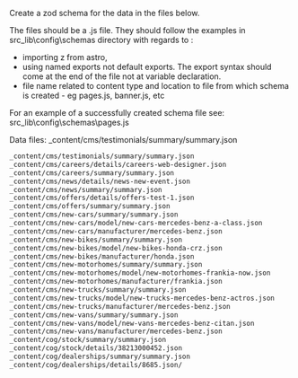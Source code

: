 
Create a zod schema for the data in the files below.

The files should be a .js file. They should follow the examples in src\_lib\config\schemas directory with regards to : 
- importing z from astro, 
- using named exports not default exports. The export syntax should come at the end of the file not at variable declaration. 
- file name related to content type and location to file from which schema is created - eg pages.js, banner.js, etc
  
For an example of a successfully created schema file see: src\_lib\config\schemas\pages.js

Data files:
_content/cms/testimonials/summary/summary.json

```txt
_content/cms/testimonials/summary/summary.json
_content/cms/careers/details/careers-web-designer.json
_content/cms/careers/summary/summary.json
_content/cms/news/details/news-new-event.json
_content/cms/news/summary/summary.json
_content/cms/offers/details/offers-test-1.json
_content/cms/offers/summary/summary.json
_content/cms/new-cars/summary/summary.json
_content/cms/new-cars/model/new-cars-mercedes-benz-a-class.json
_content/cms/new-cars/manufacturer/mercedes-benz.json
_content/cms/new-bikes/summary/summary.json
_content/cms/new-bikes/model/new-bikes-honda-crz.json
_content/cms/new-bikes/manufacturer/honda.json
_content/cms/new-motorhomes/summary/summary.json
_content/cms/new-motorhomes/model/new-motorhomes-frankia-now.json
_content/cms/new-motorhomes/manufacturer/frankia.json
_content/cms/new-trucks/summary/summary.json
_content/cms/new-trucks/model/new-trucks-mercedes-benz-actros.json
_content/cms/new-trucks/manufacturer/mercedes-benz.json
_content/cms/new-vans/summary/summary.json
_content/cms/new-vans/model/new-vans-mercedes-benz-citan.json
_content/cms/new-vans/manufacturer/mercedes-benz.json
_content/cog/stock/summary/summary.json
_content/cog/stock/details/38213000452.json
_content/cog/dealerships/summary/summary.json
_content/cog/dealerships/details/8685.json/
```
